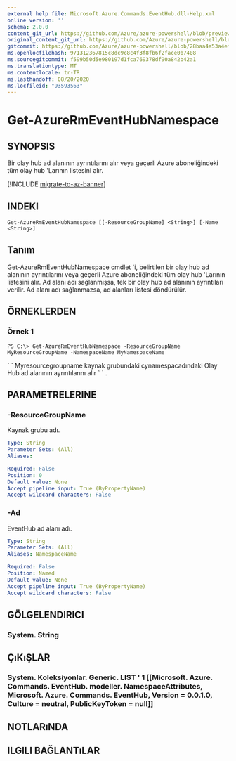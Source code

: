 ```yaml
---
external help file: Microsoft.Azure.Commands.EventHub.dll-Help.xml
online version: ''
schema: 2.0.0
content_git_url: https://github.com/Azure/azure-powershell/blob/preview/src/ResourceManager/EventHub/Commands.EventHub/help/Get-AzureRmEventHubNamespace.md
original_content_git_url: https://github.com/Azure/azure-powershell/blob/preview/src/ResourceManager/EventHub/Commands.EventHub/help/Get-AzureRmEventHubNamespace.md
gitcommit: https://github.com/Azure/azure-powershell/blob/28baa4a53a4efceb1197c032a8db08e199f0858d
ms.openlocfilehash: 971312367815c8dc9c8c4f3f8fb6f2face0b7408
ms.sourcegitcommit: f599b50d5e980197d1fca769378df90a842b42a1
ms.translationtype: MT
ms.contentlocale: tr-TR
ms.lasthandoff: 08/20/2020
ms.locfileid: "93593563"
---
```

# Get-AzureRmEventHubNamespace

## SYNOPSIS
Bir olay hub ad alanının ayrıntılarını alır veya geçerli Azure aboneliğindeki tüm olay hub 'Larının listesini alır.

[!INCLUDE [migrate-to-az-banner](../../includes/migrate-to-az-banner.md)]

## INDEKI

```
Get-AzureRmEventHubNamespace [[-ResourceGroupName] <String>] [-Name <String>]
```

## Tanım
Get-AzureRmEventHubNamespace cmdlet 'i, belirtilen bir olay hub ad alanının ayrıntılarını veya geçerli Azure aboneliğindeki tüm olay hub 'Larının listesini alır.
Ad alanı adı sağlanmışsa, tek bir olay hub ad alanının ayrıntıları verilir.
Ad alanı adı sağlanmazsa, ad alanları listesi döndürülür.

## ÖRNEKLERDEN

### Örnek 1
```
PS C:\> Get-AzureRmEventHubNamespace -ResourceGroupName MyResourceGroupName -NamespaceName MyNamespaceName
```

\` \` Myresourcegroupname kaynak grubundaki cynamespacadındaki Olay Hub ad alanının ayrıntılarını alır \` \` .

## PARAMETRELERINE

### -ResourceGroupName
Kaynak grubu adı.

```yaml
Type: String
Parameter Sets: (All)
Aliases: 

Required: False
Position: 0
Default value: None
Accept pipeline input: True (ByPropertyName)
Accept wildcard characters: False
```

### -Ad
EventHub ad alanı adı.

```yaml
Type: String
Parameter Sets: (All)
Aliases: NamespaceName

Required: False
Position: Named
Default value: None
Accept pipeline input: True (ByPropertyName)
Accept wildcard characters: False
```

## GÖLGELENDIRICI

### System. String

## ÇıKıŞLAR

### System. Koleksiyonlar. Generic. LIST ' 1 [[Microsoft. Azure. Commands. EventHub. modeller. NamespaceAttributes, Microsoft. Azure. Commands. EventHub, Version = 0.0.1.0, Culture = neutral, PublicKeyToken = null]]

## NOTLARıNDA

## ILGILI BAĞLANTıLAR

